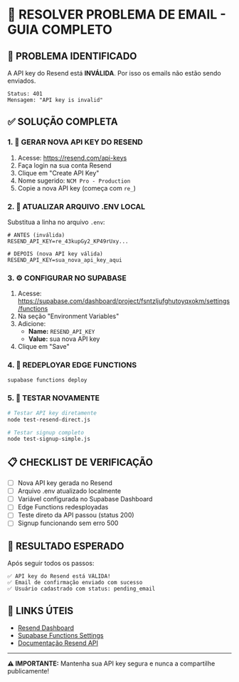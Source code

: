 # 🔧 RESOLVER PROBLEMA DE EMAIL - GUIA COMPLETO

## 🎯 PROBLEMA IDENTIFICADO

A API key do Resend está **INVÁLIDA**. Por isso os emails não estão sendo enviados.

```
Status: 401
Mensagem: "API key is invalid"
```

## ✅ SOLUÇÃO COMPLETA

### 1. 🔑 GERAR NOVA API KEY DO RESEND

1. Acesse: https://resend.com/api-keys
2. Faça login na sua conta Resend
3. Clique em "Create API Key"
4. Nome sugerido: `NCM Pro - Production`
5. Copie a nova API key (começa com `re_`)

### 2. 📝 ATUALIZAR ARQUIVO .ENV LOCAL

Substitua a linha no arquivo `.env`:

```env
# ANTES (inválida)
RESEND_API_KEY=re_43kupGy2_KP49rUxy...

# DEPOIS (nova API key válida)
RESEND_API_KEY=sua_nova_api_key_aqui
```

### 3. ⚙️ CONFIGURAR NO SUPABASE

1. Acesse: https://supabase.com/dashboard/project/fsntzljufghutoyqxokm/settings/functions
2. Na seção "Environment Variables"
3. Adicione:
   - **Name:** `RESEND_API_KEY`
   - **Value:** sua nova API key
4. Clique em "Save"

### 4. 🚀 REDEPLOYAR EDGE FUNCTIONS

```bash
supabase functions deploy
```

### 5. 🧪 TESTAR NOVAMENTE

```bash
# Testar API key diretamente
node test-resend-direct.js

# Testar signup completo
node test-signup-simple.js
```

## 📋 CHECKLIST DE VERIFICAÇÃO

- [ ] Nova API key gerada no Resend
- [ ] Arquivo .env atualizado localmente
- [ ] Variável configurada no Supabase Dashboard
- [ ] Edge Functions redesployadas
- [ ] Teste direto da API passou (status 200)
- [ ] Signup funcionando sem erro 500

## 🎯 RESULTADO ESPERADO

Após seguir todos os passos:

```
✅ API key do Resend está VÁLIDA!
✅ Email de confirmação enviado com sucesso
✅ Usuário cadastrado com status: pending_email
```

## 🔗 LINKS ÚTEIS

- [Resend Dashboard](https://resend.com/dashboard)
- [Supabase Functions Settings](https://supabase.com/dashboard/project/fsntzljufghutoyqxokm/settings/functions)
- [Documentação Resend API](https://resend.com/docs)

---

**⚠️ IMPORTANTE:** Mantenha sua API key segura e nunca a compartilhe publicamente!